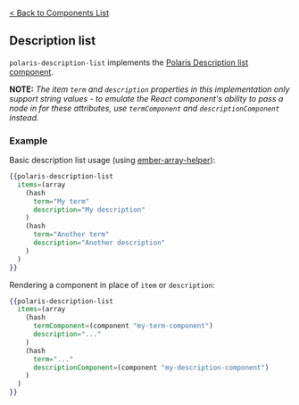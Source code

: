 [< Back to Components List](../README.md#components)

## Description list

`polaris-description-list` implements the [Polaris Description list component](https://polaris.shopify.com/components/lists/description-list).

**NOTE:** _The item `term` and `description` properties in this implementation only support string values - to emulate the React component's ability to pass a node in for these attributes, use `termComponent` and `descriptionComponent` instead._

### Example

Basic description list usage (using [ember-array-helper](https://github.com/kellyselden/ember-array-helper)):

```hbs
{{polaris-description-list
  items=(array
    (hash
      term="My term"
      description="My description"
    )
    (hash
      term="Another term"
      description="Another description"
    )
  )
}}
```

Rendering a component in place of `item` or `description`:

```hbs
{{polaris-description-list
  items=(array
    (hash
      termComponent=(component "my-term-component")
      description="..."
    )
    (hash
      term="..."
      descriptionComponent=(component "my-description-component")
    )
  )
}}
```
